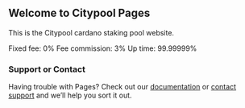 ## Welcome to Citypool Pages

This is the Citypool cardano staking pool website.

Fixed fee: 0%
Fee commission: 3%
Up time: 99.99999%




### Support or Contact

Having trouble with Pages? Check out our [documentation](https://help.github.com/categories/github-pages-basics/) or [contact support](https://github.com/contact) and we’ll help you sort it out.
